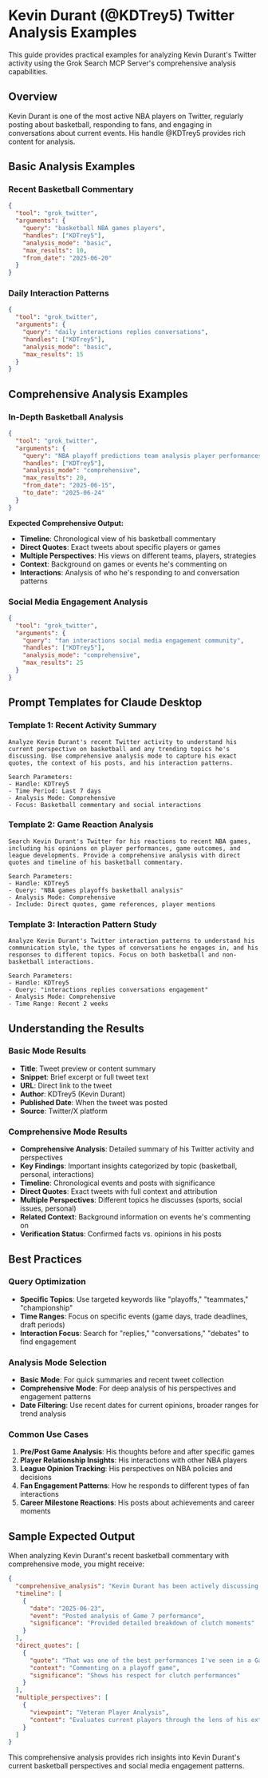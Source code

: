 # Kevin Durant (@KDTrey5) Twitter Analysis Examples

This guide provides practical examples for analyzing Kevin Durant's Twitter activity using the Grok Search MCP Server's comprehensive analysis capabilities.

## Overview

Kevin Durant is one of the most active NBA players on Twitter, regularly posting about basketball, responding to fans, and engaging in conversations about current events. His handle @KDTrey5 provides rich content for analysis.

## Basic Analysis Examples

### Recent Basketball Commentary
```json
{
  "tool": "grok_twitter",
  "arguments": {
    "query": "basketball NBA games players",
    "handles": ["KDTrey5"],
    "analysis_mode": "basic",
    "max_results": 10,
    "from_date": "2025-06-20"
  }
}
```

### Daily Interaction Patterns
```json
{
  "tool": "grok_twitter", 
  "arguments": {
    "query": "daily interactions replies conversations",
    "handles": ["KDTrey5"],
    "analysis_mode": "basic",
    "max_results": 15
  }
}
```

## Comprehensive Analysis Examples

### In-Depth Basketball Analysis
```json
{
  "tool": "grok_twitter",
  "arguments": {
    "query": "NBA playoff predictions team analysis player performances",
    "handles": ["KDTrey5"],
    "analysis_mode": "comprehensive",
    "max_results": 20,
    "from_date": "2025-06-15",
    "to_date": "2025-06-24"
  }
}
```

**Expected Comprehensive Output:**
- **Timeline**: Chronological view of his basketball commentary
- **Direct Quotes**: Exact tweets about specific players or games
- **Multiple Perspectives**: His views on different teams, players, strategies
- **Context**: Background on games or events he's commenting on
- **Interactions**: Analysis of who he's responding to and conversation patterns

### Social Media Engagement Analysis
```json
{
  "tool": "grok_twitter",
  "arguments": {
    "query": "fan interactions social media engagement community",
    "handles": ["KDTrey5"],
    "analysis_mode": "comprehensive",
    "max_results": 25
  }
}
```

## Prompt Templates for Claude Desktop

### Template 1: Recent Activity Summary
```
Analyze Kevin Durant's recent Twitter activity to understand his current perspective on basketball and any trending topics he's discussing. Use comprehensive analysis mode to capture his exact quotes, the context of his posts, and his interaction patterns.

Search Parameters:
- Handle: KDTrey5
- Time Period: Last 7 days
- Analysis Mode: Comprehensive
- Focus: Basketball commentary and social interactions
```

### Template 2: Game Reaction Analysis
```
Search Kevin Durant's Twitter for his reactions to recent NBA games, including his opinions on player performances, game outcomes, and league developments. Provide a comprehensive analysis with direct quotes and timeline of his basketball commentary.

Search Parameters:
- Handle: KDTrey5
- Query: "NBA games playoffs basketball analysis"
- Analysis Mode: Comprehensive
- Include: Direct quotes, game references, player mentions
```

### Template 3: Interaction Pattern Study
```
Analyze Kevin Durant's Twitter interaction patterns to understand his communication style, the types of conversations he engages in, and his responses to different topics. Focus on both basketball and non-basketball interactions.

Search Parameters:
- Handle: KDTrey5
- Query: "interactions replies conversations engagement"
- Analysis Mode: Comprehensive
- Time Range: Recent 2 weeks
```

## Understanding the Results

### Basic Mode Results
- **Title**: Tweet preview or content summary
- **Snippet**: Brief excerpt or full tweet text
- **URL**: Direct link to the tweet
- **Author**: KDTrey5 (Kevin Durant)
- **Published Date**: When the tweet was posted
- **Source**: Twitter/X platform

### Comprehensive Mode Results
- **Comprehensive Analysis**: Detailed summary of his Twitter activity and perspectives
- **Key Findings**: Important insights categorized by topic (basketball, personal, interactions)
- **Timeline**: Chronological events and posts with significance
- **Direct Quotes**: Exact tweets with full context and attribution
- **Multiple Perspectives**: Different topics he discusses (sports, social issues, personal)
- **Related Context**: Background information on events he's commenting on
- **Verification Status**: Confirmed facts vs. opinions in his posts

## Best Practices

### Query Optimization
- **Specific Topics**: Use targeted keywords like "playoffs," "teammates," "championship"
- **Time Ranges**: Focus on specific events (game days, trade deadlines, draft periods)
- **Interaction Focus**: Search for "replies," "conversations," "debates" to find engagement

### Analysis Mode Selection
- **Basic Mode**: For quick summaries and recent tweet collection
- **Comprehensive Mode**: For deep analysis of his perspectives and engagement patterns
- **Date Filtering**: Use recent dates for current opinions, broader ranges for trend analysis

### Common Use Cases
1. **Pre/Post Game Analysis**: His thoughts before and after specific games
2. **Player Relationship Insights**: His interactions with other NBA players
3. **League Opinion Tracking**: His perspectives on NBA policies and decisions
4. **Fan Engagement Patterns**: How he responds to different types of fan interactions
5. **Career Milestone Reactions**: His posts about achievements and career moments

## Sample Expected Output

When analyzing Kevin Durant's recent basketball commentary with comprehensive mode, you might receive:

```json
{
  "comprehensive_analysis": "Kevin Durant has been actively discussing the current NBA playoffs, sharing detailed opinions on player performances and team strategies. His recent posts show a focus on analyzing young talent and comparing current players to past generations...",
  "timeline": [
    {
      "date": "2025-06-23",
      "event": "Posted analysis of Game 7 performance",
      "significance": "Provided detailed breakdown of clutch moments"
    }
  ],
  "direct_quotes": [
    {
      "quote": "That was one of the best performances I've seen in a Game 7. The way he handled pressure was incredible.",
      "context": "Commenting on a playoff game",
      "significance": "Shows his respect for clutch performances"
    }
  ],
  "multiple_perspectives": [
    {
      "viewpoint": "Veteran Player Analysis",
      "content": "Evaluates current players through the lens of his extensive NBA experience"
    }
  ]
}
```

This comprehensive analysis provides rich insights into Kevin Durant's current basketball perspectives and social media engagement patterns.